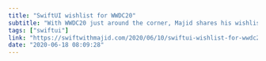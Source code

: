 ```yaml
---
title: "SwiftUI wishlist for WWDC20"
subtitle: "With WWDC20 just around the corner, Majid shares his wishlist of SwiftUI features and updates which he hopes Apple will announce next week. I would be surprised if Apple didn't announce at least a couple of these, particularly a SwiftUI version of CompositionalLayout and additional views such as SearchBar and TextView."
tags: ["swiftui"]
link: "https://swiftwithmajid.com/2020/06/10/swiftui-wishlist-for-wwdc20/"
date: "2020-06-18 08:09:28"
---
```


